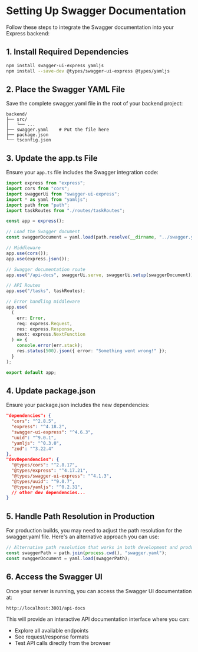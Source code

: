 # Setting Up Swagger Documentation

Follow these steps to integrate the Swagger documentation into your Express backend:

## 1. Install Required Dependencies

```bash
npm install swagger-ui-express yamljs
npm install --save-dev @types/swagger-ui-express @types/yamljs
```

## 2. Place the Swagger YAML File

Save the complete swagger.yaml file in the root of your backend project:

```
backend/
├── src/
│   └── ...
├── swagger.yaml    # Put the file here
├── package.json
└── tsconfig.json
```

## 3. Update the app.ts File

Ensure your `app.ts` file includes the Swagger integration code:

```typescript
import express from "express";
import cors from "cors";
import swaggerUi from "swagger-ui-express";
import * as yaml from "yamljs";
import path from "path";
import taskRoutes from "./routes/taskRoutes";

const app = express();

// Load the Swagger document
const swaggerDocument = yaml.load(path.resolve(__dirname, "../swagger.yaml"));

// Middleware
app.use(cors());
app.use(express.json());

// Swagger documentation route
app.use("/api-docs", swaggerUi.serve, swaggerUi.setup(swaggerDocument));

// API Routes
app.use("/tasks", taskRoutes);

// Error handling middleware
app.use(
  (
    err: Error,
    req: express.Request,
    res: express.Response,
    next: express.NextFunction
  ) => {
    console.error(err.stack);
    res.status(500).json({ error: "Something went wrong!" });
  }
);

export default app;
```

## 4. Update package.json

Ensure your package.json includes the new dependencies:

```json
"dependencies": {
  "cors": "^2.8.5",
  "express": "^4.18.2",
  "swagger-ui-express": "^4.6.3",
  "uuid": "^9.0.1",
  "yamljs": "^0.3.0",
  "zod": "^3.22.4"
},
"devDependencies": {
  "@types/cors": "^2.8.17",
  "@types/express": "^4.17.21",
  "@types/swagger-ui-express": "^4.1.3",
  "@types/uuid": "^9.0.7",
  "@types/yamljs": "^0.2.31",
  // other dev dependencies...
}
```

## 5. Handle Path Resolution in Production

For production builds, you may need to adjust the path resolution for the swagger.yaml file. Here's an alternative approach you can use:

```typescript
// Alternative path resolution that works in both development and production
const swaggerPath = path.join(process.cwd(), "swagger.yaml");
const swaggerDocument = yaml.load(swaggerPath);
```

## 6. Access the Swagger UI

Once your server is running, you can access the Swagger UI documentation at:

```
http://localhost:3001/api-docs
```

This will provide an interactive API documentation interface where you can:

- Explore all available endpoints
- See request/response formats
- Test API calls directly from the browser
